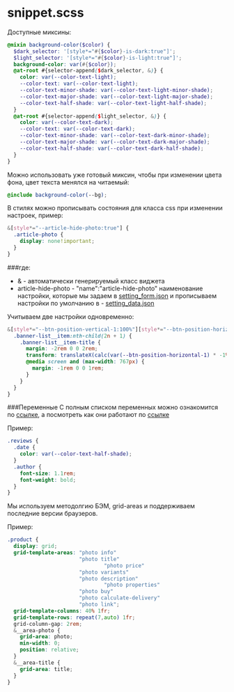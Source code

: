 # snippet.scss

Доступные миксины:

```scss
@mixin background-color($color) {
  $dark_selector: '[style*="#{$color}-is-dark:true"]';
  $light_selector: '[style*="#{$color}-is-light:true"]';
  background-color: var(#{$color});
  @at-root #{selector-append($dark_selector, &)} {
    color: var(--color-text-light);
    --color-text: var(--color-text-light);
    --color-text-minor-shade: var(--color-text-light-minor-shade);
    --color-text-major-shade: var(--color-text-light-major-shade);
    --color-text-half-shade: var(--color-text-light-half-shade);
  }
  @at-root #{selector-append($light_selector, &)} {
    color: var(--color-text-dark);
    --color-text: var(--color-text-dark);
    --color-text-minor-shade: var(--color-text-dark-minor-shade);
    --color-text-major-shade: var(--color-text-dark-major-shade);
    --color-text-half-shade: var(--color-text-dark-half-shade);
  }
}
```

Можно использовать уже готовый миксин, чтобы при изменении цвета фона, цвет текста менялся на читаемый:

```scss
@include background-color(--bg);
```

В стилях можно прописывать состояния для класса css при изменении настроек, пример:

```scss
&[style*="--article-hide-photo:true"] {
  .article-photo {
    display: none!important;
  }
}
```

###где:
- & - автоматически генерируемый класс виджета
- article-hide-photo - "name":"article-hide-photo" наименование настройки, которые мы задаем в <a href="/Generation%204/Виджеты/Структура/settings_form/#setting_form_name">setting_form.json</a> и прописываем настройки по умолчанию в  - <a href="/Generation%204/Виджеты/Структура/settings_data/#setting_data_name">setting_data.json</a>


Учитываем две настройки одновременно:
```scss
&[style*="--btn-position-vertical-1:100%"][style*="--btn-position-horizontal-1:0"]{
  .banner-list__item:nth-child(2n + 1) {
    .banner-list__item-title {
      margin: -2rem 0 0 2rem;
      transform: translateX(calc(var(--btn-position-horizontal-1) * -1%)) translateY(calc(var(--btn-position-vertical-1) * -1));
      @media screen and (max-width: 767px) {
        margin: -1rem 0 0 1rem;
      }
    }
  }
}
```

###Переменные
С полным списком переменных можно ознакомится по <a href="https://github.com/insales/my-layout/blob/main/dist/css/core-css.css" target="_blank">ссылке</a>, а посмотреть как они работают по <a href="https://insales.github.io/my-layout/#" target="_blank">ссылке</a>

Пример:
```scss
.reviews {
  .date {
    color: var(--color-text-half-shade);
  }
  .author {
    font-size: 1.1rem;
    font-weight: bold;
  }
}

```
Мы используем методолгию БЭМ, grid-areas и поддерживаем последние версии браузеров.

Пример:
```scss
.product {
  display: grid;
  grid-template-areas: "photo info"
                       "photo title"
    				           "photo price"
                       "photo variants"
                       "photo description"
    				           "photo properties"
                       "photo buy"
                       "photo calculate-delivery"
                       "photo link";
  grid-template-columns: 40% 1fr;
  grid-template-rows: repeat(7,auto) 1fr;
  grid-column-gap: 2rem;
  &__area-photo {
    grid-area: photo;
    min-width: 0;
    position: relative;
  }
  &__area-title {
    grid-area: title;
  }
}

```
